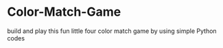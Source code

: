 # Color-Match-Game
build and play this fun little four color match game by using simple Python codes
